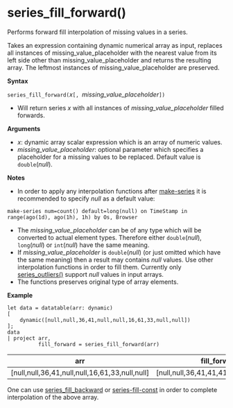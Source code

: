 # series_fill_forward()

Performs forward fill interpolation of missing values in a series.

Takes an expression containing dynamic numerical array as input, replaces all instances of missing_value_placeholder with the nearest value from its left side other than missing_value_placeholder and returns the resulting array. The leftmost instances of missing_value_placeholder are preserved.

**Syntax**

`series_fill_forward(`*x*`[, `*missing_value_placeholder*`])`
* Will return series *x* with all instances of *missing_value_placeholder* filled forwards.

**Arguments**

* *x*: dynamic array scalar expression which is an array of numeric values. 
* *missing_value_placeholder*: optional parameter which specifies a placeholder for a missing values to be replaced. Default value is `double`(*null*).

**Notes**

* In order to apply any interpolation functions after [make-series](make-seriesoperator.md) it is recommended to specify *null* as a default value: 

<!-- csl: https://help.kusto.windows.net:443/Samples -->
```
make-series num=count() default=long(null) on TimeStamp in range(ago(1d), ago(1h), 1h) by Os, Browser
```

* The *missing_value_placeholder* can be of any type which will be converted to actual element types. Therefore either `double`(*null*), `long`(*null*) or `int`(*null*) have the same meaning.
* If *missing_value_placeholder* is `double`(*null*) (or just omitted which have the same meaning) then a result may contains *null* values. Use other interpolation functions in order to fill them. Currently only [series_outliers()](series-outliersfunction.md) support *null* values in input arrays.
* The functions preserves original type of array elements.

**Example**

<!-- csl: https://help.kusto.windows.net:443/Samples -->
```
let data = datatable(arr: dynamic)
[
    dynamic([null,null,36,41,null,null,16,61,33,null,null])   
];
data 
| project arr, 
          fill_forward = series_fill_forward(arr)  

```

|arr|fill_forward|
|---|---|
|[null,null,36,41,null,null,16,61,33,null,null]|[null,null,36,41,41,41,16,61,33,33,33]|
   
One can use [series_fill_backward](series-fill-backwardfunction.md) or [series-fill-const](series-fill-constfunction.md) in order to complete interpolation of the above array.
